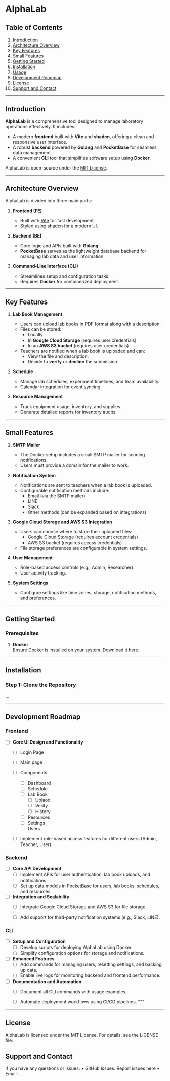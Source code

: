 # AlphaLab

## Table of Contents
1. [Introduction](#introduction)
2. [Architecture Overview](#architecture-overview)
3. [Key Features](#key-features)
4. [Small Features](#small-features)
5. [Getting Started](#getting-started)
6. [Installation](#installation)
7. [Usage](#usage)
8. [Development Roadmap](#development-roadmap)
10. [License](#license)
11. [Support and Contact](#support-and-contact)

---

## Introduction
**AlphaLab** is a comprehensive tool designed to manage laboratory operations effectively. It includes:
- A modern **frontend** built with **Vite** and **shadcn**, offering a clean and responsive user interface.
- A robust **backend** powered by **Golang** and **PocketBase** for seamless data management.
- A convenient **CLI** tool that simplifies software setup using **Docker**.

AlphaLab is open-source under the [MIT License](LICENSE).

---

## Architecture Overview
AlphaLab is divided into three main parts:

1. **Frontend (FE)**  
   - Built with [Vite](https://vitejs.dev/) for fast development.
   - Styled using [shadcn](https://shadcn.dev/) for a modern UI.

2. **Backend (BE)**  
   - Core logic and APIs built with **Golang**.
   - **PocketBase** serves as the lightweight database backend for managing lab data and user information.

3. **Command-Line Interface (CLI)**  
   - Streamlines setup and configuration tasks.
   - Requires **Docker** for containerized deployment.

---

## Key Features
1. **Lab Book Management**
   - Users can upload lab books in PDF format along with a description.
   - Files can be stored:
     - Locally
     - In **Google Cloud Storage** (requires user credentials)
     - In an **AWS S3 bucket** (requires user credentials)
   - Teachers are notified when a lab book is uploaded and can:
     - View the file and description.
     - Decide to **verify** or **decline** the submission.

2. **Schedule**
   - Manage lab schedules, experiment timelines, and team availability.
   - Calendar integration for event syncing.

3. **Resource Management**
   - Track equipment usage, inventory, and supplies.
   - Generate detailed reports for inventory audits.

---

## Small Features
1. **SMTP Mailer**
   - The Docker setup includes a small SMTP mailer for sending notifications.
   - Users must provide a domain for the mailer to work.

2. **Notification System**
   - Notifications are sent to teachers when a lab book is uploaded.
   - Configurable notification methods include:
     - Email (via the SMTP mailer)
     - LINE
     - Slack
     - Other methods (can be expanded based on integrations)

3. **Google Cloud Storage and AWS S3 Integration**
   - Users can choose where to store their uploaded files:
     - Google Cloud Storage (requires account credentials)
     - AWS S3 bucket (requires access credentials)
   - File storage preferences are configurable in system settings.

4. **User Management**
   - Role-based access controls (e.g., Admin, Researcher).
   - User activity tracking.

5. **System Settings**
   - Configure settings like time zones, storage, notification methods, and preferences.

---

## Getting Started

### Prerequisites
1. **Docker**  
   Ensure Docker is installed on your system. Download it [here](https://www.docker.com/).

---

## Installation

### Step 1: Clone the Repository
...


---
## Development Roadmap
### Frontend
- [ ] **Core UI Design and Functionality**
  - [ ] Login Page
  - [ ] Main page
  - [ ] Components
    - [ ] Dashboard
    - [ ] Schedule
    - [ ] Lab Book
      - [ ] Uplaod
      - [ ] Verify
      - [ ] History
    - [ ] Resources
    - [ ] Settings
    - [ ] Users
  - [ ] Implement role-based access features for different users (Admin, Teacher, User).


### Backend
- [ ] **Core API Development**
  - [ ] Implement APIs for user authentication, lab book uploads, and notifications.
  - [ ] Set up data models in PocketBase for users, lab books, schedules, and resources.

- [ ] **Integration and Scalability**
  - [ ] Integrate Google Cloud Storage and AWS S3 for file storage.
  - [ ] Add support for third-party notification systems (e.g., Slack, LINE).


### CLI
- [ ] **Setup and Configuration**
  - [ ] Develop scripts for deploying AlphaLab using Docker.
  - [ ] Simplify configuration options for storage and notifications.

- [ ] **Enhanced Features**
  - [ ] Add commands for managing users, resetting settings, and backing up data.
  - [ ] Enable live logs for monitoring backend and frontend performance.

- [ ] **Documentation and Automation**
  - [ ] Document all CLI commands with usage examples.
  - [ ] Automate deployment workflows using CI/CD pipelines.
"""


---

## License

AlphaLab is licensed under the MIT License. For details, see the LICENSE file.

## Support and Contact

If you have any questions or issues:
	•	GitHub Issues: Report issues here
	•	Email: ...
